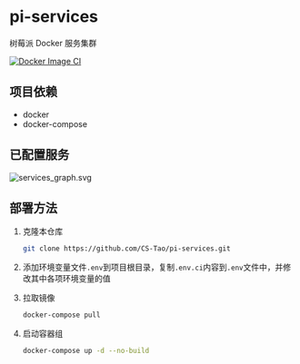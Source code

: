 # pi-services

树莓派 Docker 服务集群

[![Docker Image CI](https://github.com/CS-Tao/pi-services/workflows/Docker%20Compose%20CI/badge.svg)](https://github.com/CS-Tao/pi-services/actions)

## 项目依赖

- docker
- docker-compose

## 已配置服务

![services_graph.svg](https://home.cs-tao.cc/pi-services/services_graph.svg?b)

## 部署方法

1. 克隆本仓库

    ```bash
    git clone https://github.com/CS-Tao/pi-services.git
    ```

1. 添加环境变量文件`.env`到项目根目录，复制`.env.ci`内容到`.env`文件中，并修改其中各项环境变量的值

1. 拉取镜像

    ```bash
    docker-compose pull
    ```

1. 启动容器组

    ```bash
    docker-compose up -d --no-build
    ```
